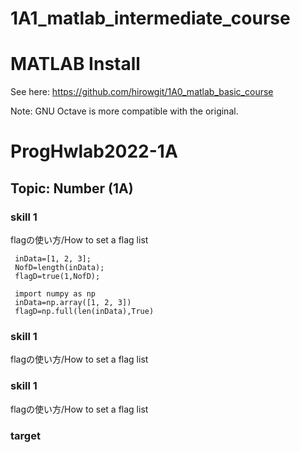 # 1A1_matlab_intermediate_course

 
# MATLAB Install
See here:
https://github.com/hirowgit/1A0_matlab_basic_course

Note: GNU Octave is more compatible with the original.  
  
# ProgHwlab2022-1A 
## Topic: Number (1A) 
### skill 1
flagの使い方/How to set a flag list

```matlab:skill 1
 inData=[1, 2, 3];
 NofD=length(inData);
 flagD=true(1,NofD);
```

```python:skill 1
 import numpy as np
 inData=np.array([1, 2, 3])
 flagD=np.full(len(inData),True)
```
  
### skill 1
flagの使い方/How to set a flag list

  
### skill 1
flagの使い方/How to set a flag list

### target



